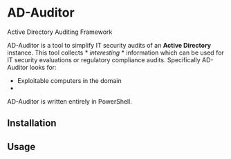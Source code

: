 # AD-Auditor
Active Directory Auditing Framework

AD-Auditor is a tool to simplify IT security audits of an **Active Directory** instance. This tool collects * *interesting* * information which can be used for IT security evaluations or regulatory compliance audits. Specifically AD-Auditor looks for:

- Exploitable computers in the domain
-


AD-Auditor is written entirely in PowerShell.

## Installation ##



## Usage ##



